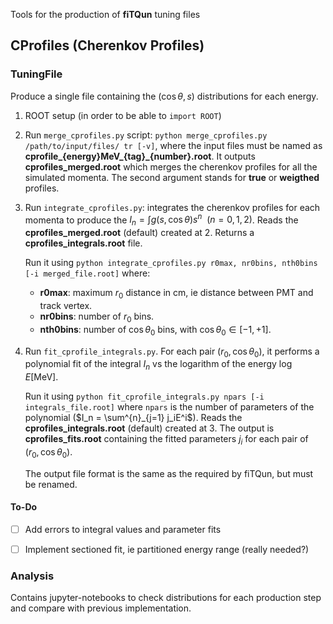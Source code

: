 Tools for the production of **fiTQun** tuning files

## CProfiles (Cherenkov Profiles)

### **TuningFile**
Produce a single file containing the $(\cos \theta, s)$ distributions for each energy.
1) ROOT setup (in order to be able to `import ROOT`) 
2) Run `merge_cprofiles.py` script: `python merge_cprofiles.py /path/to/input/files/ tr [-v]`, where the input files must be named as **cprofile_{energy}MeV_{tag}_{number}.root**. It outputs **cprofiles_merged.root** which merges the cherenkov profiles for all the simulated momenta. The second argument stands for **true** or **weigthed** profiles.

3) Run `integrate_cprofiles.py`: integrates the cherenkov profiles for each momenta to produce the $I_n = \int g(s, \cos\theta) s^n ~~ (n=0, 1, 2)$. Reads the **cprofiles_merged.root** (default) created at 2. Returns a **cprofiles_integrals.root** file.

    Run it using `python integrate_cprofiles.py r0max, nr0bins, nth0bins [-i merged_file.root]` where:
    - **r0max**: maximum $r_0$ distance in cm, ie distance between PMT and track vertex.
    - **nr0bins**: number of $r_0$ bins.
    - **nth0bins**: number of $\cos \theta_0$ bins, with $\cos \theta_0 \in [-1, +1]$.

4) Run `fit_cprofile_integrals.py`. For each pair $(r_0, \cos \theta_0)$, it performs a polynomial fit of the integral $I_n$ vs the logarithm of the energy $\log E[\text{MeV}]$.

    Run it using `python fit_cprofile_integrals.py npars [-i integrals_file.root]` where `npars` is the number of parameters of the polynomial ($I_n = \sum^{n}_{j=1} j_iE^i$). Reads the **cprofiles_integrals.root** (default) created at 3. The output is **cprofiles_fits.root** containing the fitted parameters $j_i$ for each pair of $(r_0, \cos \theta_0)$.

    The output file format is the same as the required by fiTQun, but must be renamed.

#### **To-Do**
- [ ] Add errors to integral values and parameter fits
- [ ] Implement sectioned fit, ie partitioned energy range (really needed?)


### **Analysis**

Contains jupyter-notebooks to check distributions for each production step and compare with previous implementation.